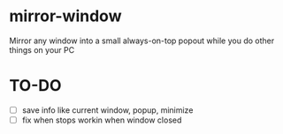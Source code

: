 # mirror-window
Mirror any window into a small always-on-top popout while you do other things on your PC

# TO-DO
- [ ] save info like current window, popup, minimize
- [ ] fix when stops workin when window closed
